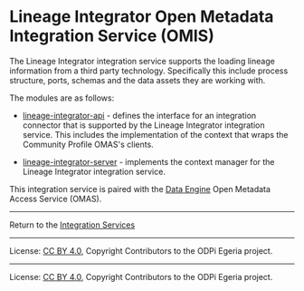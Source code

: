 <!-- SPDX-License-Identifier: CC-BY-4.0 -->
<!-- Copyright Contributors to the ODPi Egeria project. -->


# Lineage Integrator Open Metadata Integration Service (OMIS)

The Lineage Integrator integration service supports the loading lineage information
from a third party technology.  Specifically this include process structure, ports,
schemas and the data assets they are working with.

The modules are as follows:

* [lineage-integrator-api](lineage-integrator-api) - defines the interface for an integration
connector that is supported by the Lineage Integrator integration service. This includes the implementation
of the context that wraps the Community Profile OMAS's clients.

* [lineage-integrator-server](lineage-integrator-server) - implements the context manager for
the Lineage Integrator integration service.

This integration service is paired with the [Data Engine](../../access-services/data-engine)
Open Metadata Access Service (OMAS).

----
Return to the [Integration Services](..)

----
License: [CC BY 4.0](https://creativecommons.org/licenses/by/4.0/),
Copyright Contributors to the ODPi Egeria project.




----
License: [CC BY 4.0](https://creativecommons.org/licenses/by/4.0/),
Copyright Contributors to the ODPi Egeria project.